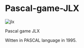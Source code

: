 # Pascal-game-JLX

![jlx](https://github.com/rjpg/Pascal-game-JLX/assets/22857941/c94484eb-f634-4f39-be2e-ff6a7503ce13)


Pascal game JLX

Witten in PASCAL language in 1995. 
